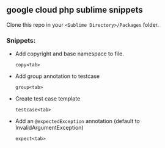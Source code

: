## google cloud php sublime snippets

Clone this repo in your `<Sublime Directory>/Packages` folder.

### Snippets:

* Add copyright and base namespace to file.

    ````
    copy<tab>
    ````

* Add group annotation to testcase

    ````
    group<tab>
    ````

* Create test case template

    ````
    testcase<tab>
    ````

* Add an `@expectedException` annotation (default to InvalidArgumentException)

    ````
    expect<tab>
    ````
